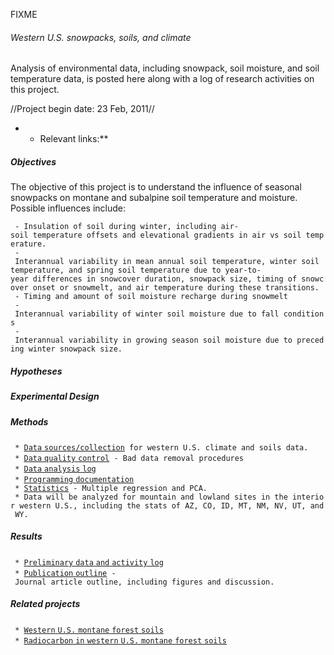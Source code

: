 FIXME

###### Western U.S. snowpacks, soils, and climate

Analysis of environmental data, including snowpack, soil moisture, and
soil temperature data, is posted here along with a log of research
activities on this project.

//Project begin date: 23 Feb, 2011//

-   -   Relevant links:\*\*

##### Objectives

The objective of this project is to understand the influence of seasonal
snowpacks on montane and subalpine soil temperature and moisture.
Possible influences include:

` - Insulation of soil during winter, including air-soil temperature offsets and elevational gradients in air vs soil temperature.`\
` - Interannual variability in mean annual soil temperature, winter soil temperature, and spring soil temperature due to year-to-year differences in snowcover duration, snowpack size, timing of snowcover onset or snowmelt, and air temperature during these transitions.`\
` - Timing and amount of soil moisture recharge during snowmelt`\
` - Interannual variability of winter soil moisture due to fall conditions`\
` - Interannual variability in growing season soil moisture due to preceding winter snowpack size.`

##### Hypotheses

##### Experimental Design

##### Methods

` * `[`Data`
`sources/collection`](west_stationdata:data "wikilink")` for western U.S. climate and soils data.`\
` * `[`Data` `quality`
`control`](west_stationdata:data_qc "wikilink")` - Bad data removal procedures`\
` * `[`Data` `analysis`
`log`](west_stationdata:analysislog_1 "wikilink")` `\
` * `[`Programming`
`documentation`](west_stationdata:programdocs "wikilink")\
` * `[`Statistics`](statistics "wikilink")` - Multiple regression and PCA.`\
` * Data will be analyzed for mountain and lowland sites in the interior western U.S., including the stats of AZ, CO, ID, MT, NM, NV, UT, and WY.`

##### Results

` * `[`Preliminary` `data` `and` `activity`
`log`](west_stationdata:analysislog_1 "wikilink")\
` * `[`Publication`
`outline`](west_stationdata:publicationoutline "wikilink")` - Journal article outline, including figures and discussion.`

##### Related projects

` * `[`Western` `U.S.` `montane` `forest`
`soils`](west_soils:framework "wikilink")\
` * `[`Radiocarbon` `in` `western` `U.S.` `montane` `forest`
`soils`](west_radiocarbon:framework "wikilink")

